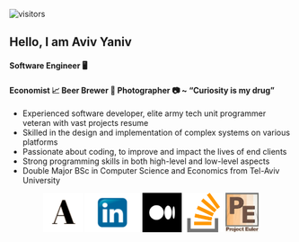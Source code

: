 ![visitors](https://visitor-badge.glitch.me/badge?page_id=AvivYaniv.AvivYaniv.issue.1) <br/>

<h2>Hello, I am Aviv Yaniv</h2>
							<h4 class="text-uppercase">Software Engineer 🖥️</h4>
							<h4>Economist 📈 Beer Brewer 🍻 Photographer 📷 ~ “Curiosity is my drug”</h4>
							<p>
								<ul>
									<li>Experienced software developer, elite army tech unit programmer veteran with vast projects resume </li>
									<li>Skilled in the design and implementation of complex systems on various platforms </li>
									<li>Passionate about coding, to improve and impact the lives of end clients </li>
									<li>Strong programming skills in both high-level and low-level aspects </li>
									<li>Double Major BSc in Computer Science and Economics from Tel-Aviv University </li>
								</ul>
							</p>
							<div class="align-items-center">
								<div class="footer_social">
									<center>
                    <a target="_blank" href="https://www.tau.ac.il/~avivyaniv/"><img src="img/social/site.png" height="70" ></a>
										<a target="_blank" href="https://www.linkedin.com/in/avivyaniv/"><img src="img/social/linkedin.png" height="70" ></img></a>
										<a target="_blank" href="https://medium.com/@AvivYaniv"><img src="img/social/medium.png" height="70" ></a>
										<a target="_blank" href="https://stackoverflow.com/users/14148864/aviv-yaniv?tab=profile"><img src="img/social/stackoverflow.png" height="70" ></a>
										<a target="_blank" href="https://projecteuler.net/profile/Aviv_Yaniv.png"><img src="img/social/project_euler.jpg" height="70" ></a>
									</center>
								</div>
